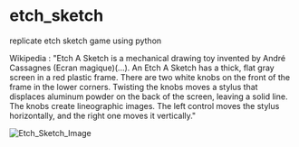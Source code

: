 # etch_sketch
replicate etch sketch game using python


Wikipedia : "Etch A Sketch is a mechanical drawing toy invented by André Cassagnes (Ecran magique)(...). An Etch A Sketch has a thick, flat gray screen in a red plastic frame. There are two white knobs on the front of the frame in the lower corners. Twisting the knobs moves a stylus that displaces aluminum powder on the back of the screen, leaving a solid line. The knobs create lineographic images. The left control moves the stylus horizontally, and the right one moves it vertically."


![Etch_Sketch_Image](blob/main/ReadMe_image.jpg)

